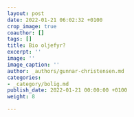 ```yaml
---
layout: post
date: 2022-01-21 06:02:32 +0100
crop_image: true
coauthor: []
tags: []
title: Bio oljefyr?
excerpt: ''
image: ''
image_caption: ''
author: _authors/gunnar-christensen.md
categories:
- _category/bolig.md
publish_date: 2022-01-21 00:00:00 +0100
weight: 8

---
```

